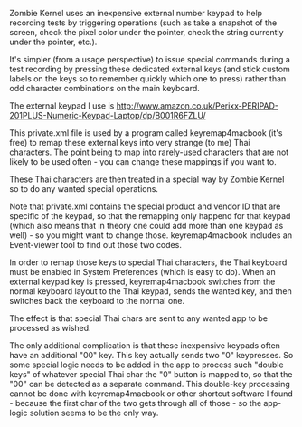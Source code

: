 Zombie Kernel uses an inexpensive external number keypad to help recording tests by triggering operations (such as take a snapshot of the screen, check the pixel color under the pointer, check the string currently under the pointer, etc.).

It's simpler (from a usage perspective) to issue special commands during a test recording by pressing these dedicated external keys (and stick custom labels on the keys so to remember quickly which one to press) rather than odd character combinations on the main keyboard.

The external keypad I use is http://www.amazon.co.uk/Perixx-PERIPAD-201PLUS-Numeric-Keypad-Laptop/dp/B001R6FZLU/

This private.xml file is used by a program called keyremap4macbook (it's free) to remap these external keys into very strange (to me) Thai characters. The point being to map into rarely-used characters that are not likely to be used often - you can change these mappings if you want to.

These Thai characters are then treated in a special way by Zombie Kernel so to do any wanted special operations.

Note that private.xml contains the special product and vendor ID that are specific of the keypad, so that the remapping only happend for that keypad (which also means that in theory one could add more than one keypad as well) - so you might want to change those. keyremap4macbook includes an Event-viewer tool to find out those two codes.

In order to remap those keys to special Thai characters, the Thai keyboard must be enabled in System Preferences (which is easy to do). When an external keypad key is pressed, keyremap4macbook switches from the normal keyboard layout to the Thai keypad, sends the wanted key, and then switches back the keyboard to the normal one.

The effect is that special Thai chars are sent to any wanted app to be processed as wished.

The only additional complication is that these inexpensive keypads often have an additional "00" key. This key actually sends two "0" keypresses. So some special logic needs to be added in the app to process such "double keys" of whatever special Thai char the "0" button is mapped to, so that the "00" can be detected as a separate command. This double-key processing cannot be done with keyremap4macbook or other shortcut software I found - because the first char of the two gets through all of those - so the app-logic solution seems to be the only way.